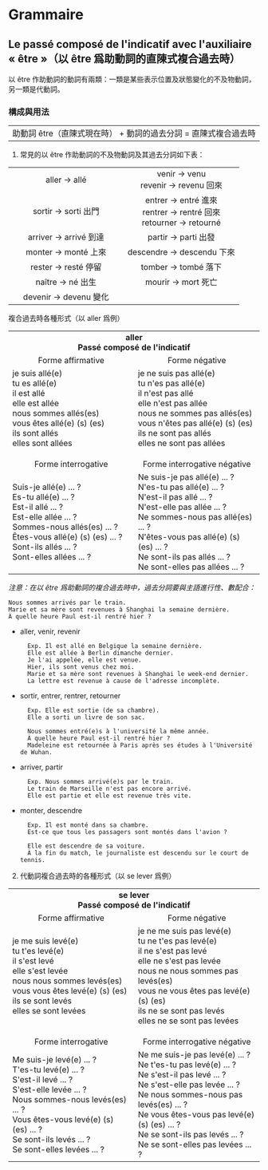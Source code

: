 # Grammaire
## Le passé composé de l'indicatif avec l'auxiliaire « être »（以 être 爲助動詞的直陳式複合過去時）
以 être 作助動詞的動詞有兩類：一類是某些表示位置及狀態變化的不及物動詞，另一類是代動詞。

### 構成與用法
<table align="center">
    <tbody align="center">
        <tr>
            <td>助動詞 être（直陳式現在時） + 動詞的過去分詞 = 直陳式複合過去時</td>
        </tr>
    </tbody>
</table>


1. 常見的以 être 作助動詞的不及物動詞及其過去分詞如下表：
<table align="center">
    <tbody align="center">
        <tr>
            <td width="50%">aller -> allé</td>
            <td width="50%">
                venir -> venu
                <br />
                revenir -> revenu	回來
            </td>
        </tr>
        <tr>
            <td>sortir -> sorti	出門</td>
            <td>
                entrer -> entré	進來
                <br />
                rentrer -> rentré	回來
                <br />
                retourner -> retourné
            </td>
        </tr>
        <tr>
            <td>arriver -> arrivé	到達</td>
            <td>partir -> parti	出發</td>
        </tr>
        <tr>
            <td>monter -> monté	上來</td>
            <td>descendre -> descendu	下來</td>
        </tr>
        <tr>
            <td>rester -> resté	停留</td>
            <td>tomber -> tombé	落下</td>
        </tr>
        <tr>
            <td>naître -> né	出生</td>
            <td>mourir -> mort	死亡</td>
        </tr>
        <tr>
            <td>devenir -> devenu	變化</td>
        </tr>
    </tbody>
</table>

複合過去時各種形式（以 aller 爲例）

<table align="center">
    <tbody>
        <tr>
            <td colspan="2" align="center">
                <strong>aller</strong>
                <br />
                <strong>Passé composé de l'indicatif</strong>
            </td> 
        </tr>
        <tr>
            <td width="50%" align="center">Forme affirmative</td>
            <td width="50%" align="center">Forme négative</td>
        </tr>
        <tr>
            <td>
                je suis allé(e)
                <br />
                tu es allé(e)
                <br />
                il est allé
                <br />
                elle est allée
                <br />
                nous sommes allés(es)
                <br />
                vous êtes allé(e) (s) (es)
                <br />
                ils sont allés
                <br />
                elles sont allées
            </td>
            <td>
                je ne suis pas allé(e)
                <br />
                tu n'es pas allé(e)
                <br />
                il n'est pas allé
                <br />
                elle n'est pas allée
                <br />
                nous ne sommes pas allés(es)
                <br />
                vous n'êtes pas allé(e) (s) (es)
                <br />
                ils ne sont pas allés
                <br />
                elles ne sont pas allées
            </td>
        </tr>
        <tr height="16px"></tr>
        <tr>
            <td align="center">Forme interrogative</td>
            <td align="center">Forme interrogative négative</td>
        </tr>
        <tr>
            <td>
                Suis-je allé(e) ... ?
                <br />
                Es-tu allé(e) ... ?
                <br />
                Est-il allé ... ?
                <br />
                Est-elle allée ... ?
                <br />
                Sommes-nous allés(es) ... ?
                <br />
                Êtes-vous allé(e) (s) (es) ... ?
                <br />
                Sont-ils allés ... ?
                <br />
                Sont-elles allées ... ?
            </td>
            <td>
                Ne suis-je pas allé(e) ... ?
                <br />
                N'es-tu pas allé(e) ... ?
                <br />
                N'est-il pas allé ... ?
                <br />
                N'est-elle pas allée ... ?
                <br />
                Ne sommes-nous pas allé(es) ... ?
                <br />
                N'êtes-vous pas allé(e) (s) (es) ... ?
                <br />
                Ne sont-ils pas allés ... ?
                <br />
                Ne sont-elles pas allées ... ?
            </td>
        </tr>
    </tbody>
</table>

*注意：在以 être 爲助動詞的複合過去時中，過去分詞要與主語進行性、數配合：*

    Nous sommes arrivés par le train.
    Marie et sa mère sont revenues à Shanghai la semaine dernière.
    À quelle heure Paul est-il rentré hier ?

* aller, venir, revenir

        Exp. Il est allé en Belgique la semaine dernière.
        Elle est allée à Berlin dimanche dernier.
        Je l'ai appelée, elle est venue.
        Hier, ils sont venus chez moi.
        Marie et sa mère sont revenues à Shanghai le week-end dernier.
        La lettre est revenue à cause de l'adresse incomplète.

* sortir, entrer, rentrer, retourner

        Exp. Elle est sortie (de sa chambre).
        Elle a sorti un livre de son sac.

        Nous sommes entré(e)s à l'université la même année.
        À quelle heure Paul est-il rentré hier ?
        Madeleine est retournée à Paris après ses études à l'Université de Wuhan.

* arriver, partir

        Exp. Nous sommes arrivé(e)s par le train.
        Le train de Marseille n'est pas encore arrivé.
        Elle est partie et elle est revenue très vite.

* monter, descendre

        Exp. Il est monté dans sa chambre.
        Est-ce que tous les passagers sont montés dans l'avion ?

        Elle est descendre de sa voiture.
        À la fin du match, le journaliste est descendu sur le court de tennis.

2. 代動詞複合過去時的各種形式（以 se lever 爲例）

<table align="center">
    <tbody>
        <tr>
            <td colspan="2" align="center">
                <strong>se lever</strong>
                <br />
                <strong>Passé composé de l'indicatif</strong>
            </td> 
        </tr>
        <tr>
            <td width="50%" align="center">Forme affirmative</td>
            <td width="50%" align="center">Forme négative</td>
        </tr>
        <tr>
            <td>
                je me suis levé(e)
                <br />
                tu t'es levé(e)
                <br />
                il s'est levé
                <br />
                elle s'est levée
                <br />
                nous nous sommes levés(es)
                <br />
                vous vous êtes levé(e) (s) (es)
                <br />
                ils se sont levés
                <br />
                elles se sont levées
            </td>
            <td>
                je ne me suis pas levé(e)
                <br />
                tu ne t'es pas levé(e)
                <br />
                il ne s'est pas levé
                <br />
                elle ne s'est pas levée
                <br />
                nous ne nous sommes pas levés(es)
                <br />
                vous ne vous êtes pas levé(e) (s) (es)
                <br />
                ils ne se sont pas levés
                <br />
                elles ne se sont pas levées
            </td>
        </tr>
        <tr height="16px"></tr>
        <tr>
            <td align="center">Forme interrogative</td>
            <td align="center">Forme interrogative négative</td>
        </tr>
        <tr>
            <td>
                Me suis-je levé(e) ... ?
                <br />
                T'es-tu levé(e) ... ?
                <br />
                S'est-il levé ... ?
                <br />
                S'est-elle levée ... ?
                <br />
                Nous sommes-nous levés(es) ... ?
                <br />
                Vous êtes-vous levé(e) (s) (es) ... ?
                <br />
                Se sont-ils levés ... ?
                <br />
                Se sont-elles levées ... ?
            </td>
            <td>
                Ne me suis-je pas levé(e) ... ?
                <br />
                Ne t'es-tu pas levé(e) ... ?
                <br />
                Ne s'est-il pas levé ... ?
                <br />
                Ne s'est-elle pas levée ... ?
                <br />
                Ne nous sommes-nous pas levés(es) ... ?
                <br />
                Ne vous êtes-vous pas levé(e) (s) (es) ... ?
                <br />
                Ne se sont-ils pas levés ... ?
                <br />
                Ne se sont-elles pas levées ... ?
            </td>
        </tr>
    </tbody>
</table>